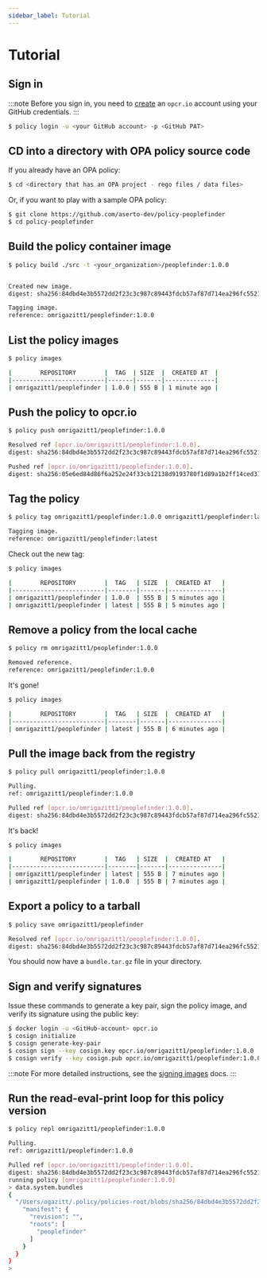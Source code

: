 ```yaml
---
sidebar_label: Tutorial
---
```


# Tutorial

## Sign in

:::note
Before you sign in, you need to [create](/docs/opcr/create-account) an `opcr.io` account using your GitHub credentials.
:::

```bash
$ policy login -u <your GitHub account> -p <GitHub PAT>
```

## CD into a directory with OPA policy source code

If you already have an OPA policy:

```bash
$ cd <directory that has an OPA project - rego files / data files>
```

Or, if you want to play with a sample OPA policy:

```bash
$ git clone https://github.com/aserto-dev/policy-peoplefinder
$ cd policy-peoplefinder
```

## Build the policy container image

```bash
$ policy build ./src -t <your_organization>/peoplefinder:1.0.0


Created new image.
digest: sha256:84dbd4e3b5572dd2f23c3c987c89443fdcb57af87d714ea296fc552192fb17e9

Tagging image.
reference: omrigazitt1/peoplefinder:1.0.0
```

## List the policy images

```bash
$ policy images

|        REPOSITORY        |  TAG  | SIZE  |  CREATED AT  |
|--------------------------|-------|-------|--------------|
| omrigazitt1/peoplefinder | 1.0.0 | 555 B | 1 minute ago |
```

## Push the policy to opcr.io

```bash
$ policy push omrigazitt1/peoplefinder:1.0.0

Resolved ref [opcr.io/omrigazitt1/peoplefinder:1.0.0].
digest: sha256:84dbd4e3b5572dd2f23c3c987c89443fdcb57af87d714ea296fc552192fb17e9

Pushed ref [opcr.io/omrigazitt1/peoplefinder:1.0.0].
digest: sha256:05e6ed84d86f6a252e24f33cb12138d9193780f1d89a1b2ff14ced315fdf8481
```

## Tag the policy

```bash
$ policy tag omrigazitt1/peoplefinder:1.0.0 omrigazitt1/peoplefinder:latest

Tagging image.
reference: omrigazitt1/peoplefinder:latest
```

Check out the new tag:

```bash
$ policy images

|        REPOSITORY        |  TAG   | SIZE  |  CREATED AT   |
|--------------------------|--------|-------|---------------|
| omrigazitt1/peoplefinder | 1.0.0  | 555 B | 5 minutes ago |
| omrigazitt1/peoplefinder | latest | 555 B | 5 minutes ago |
```

## Remove a policy from the local cache

```bash
$ policy rm omrigazitt1/peoplefinder:1.0.0

Removed reference.
reference: omrigazitt1/peoplefinder:1.0.0
```

It's gone!

```bash
$ policy images

|        REPOSITORY        |  TAG   | SIZE  |  CREATED AT   |
|--------------------------|--------|-------|---------------|
| omrigazitt1/peoplefinder | latest | 555 B | 6 minutes ago |
```

## Pull the image back from the registry

```bash
$ policy pull omrigazitt1/peoplefinder:1.0.0

Pulling.
ref: omrigazitt1/peoplefinder:1.0.0

Pulled ref [opcr.io/omrigazitt1/peoplefinder:1.0.0].
digest: sha256:84dbd4e3b5572dd2f23c3c987c89443fdcb57af87d714ea296fc552192fb17e9
```

It's back!

```bash
$ policy images

|        REPOSITORY        |  TAG   | SIZE  |  CREATED AT   |
|--------------------------|--------|-------|---------------|
| omrigazitt1/peoplefinder | latest | 555 B | 7 minutes ago |
| omrigazitt1/peoplefinder | 1.0.0  | 555 B | 7 minutes ago |
```

## Export a policy to a tarball

```bash
$ policy save omrigazitt1/peoplefinder

Resolved ref [opcr.io/omrigazitt1/peoplefinder:1.0.0].
digest: sha256:84dbd4e3b5572dd2f23c3c987c89443fdcb57af87d714ea296fc552192fb17e9
```

You should now have a `bundle.tar.gz` file in your directory.

## Sign and verify signatures

Issue these commands to generate a key pair, sign the policy image, and verify its signature using the public key:

```bash
$ docker login -u <GitHub-account> opcr.io
$ cosign initialize
$ cosign generate-key-pair
$ cosign sign --key cosign.key opcr.io/omrigazitt1/peoplefinder:1.0.0
$ cosign verify --key cosign.pub opcr.io/omrigazitt1/peoplefinder:1.0.0
```

:::note
For more detailed instructions, see the [signing images](/docs/cli/sign) docs.
:::

## Run the read-eval-print loop for this policy version

```bash
$ policy repl omrigazitt1/peoplefinder:1.0.0

Pulling.
ref: omrigazitt1/peoplefinder:1.0.0

Pulled ref [opcr.io/omrigazitt1/peoplefinder:1.0.0].
digest: sha256:84dbd4e3b5572dd2f23c3c987c89443fdcb57af87d714ea296fc552192fb17e9
running policy [omrigazitt1/peoplefinder:1.0.0]
> data.system.bundles
{
  "/Users/ogazitt/.policy/policies-root/blobs/sha256/84dbd4e3b5572dd2f23c3c987c89443fdcb57af87d714ea296fc552192fb17e9": {
    "manifest": {
      "revision": "",
      "roots": [
        "peoplefinder"
      ]
    }
  }
}
>
```